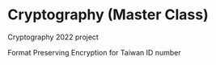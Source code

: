 # Cryptography (Master Class)
Cryptography 2022 project

Format Preserving Encryption for Taiwan ID number
